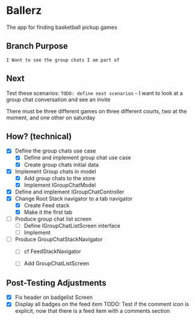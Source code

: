 # Ballerz
The app for finding basketball pickup games


## Branch Purpose
    I Want to see the group chats I am part of

## Next 
Test these scenarios:
    `TODO: define next scenarios` 
    - I want to look at a group chat conversation and see an invite
        
There must be three different games on three different courts, two at the moment, and one other on saturday


## How? (technical)
- [x] Define the group chats use case
    - [x] Define and implement group chat use case
    - [x] Create group chats initial data
- [x] Implement Group chats in model
    - [x] Add group chats to the store
    - [x] Implement IGroupChatModel
- [x] Define and implement IGroupChatController
- [x] Change Root Stack navigator to a tab navigator
    - [x] Create Feed stack
    - [x] Make it the first tab
- [ ] Produce group chat list screen
    - [ ] Define IGroupChatListScreen interface
    - [ ] Implement
- [ ] Produce GroupChatStackNavigator
    - [ ] cf FeedStackNavigator
    - [ ] Add GroupChatListScreen


## Post-Testing Adjustments
- [x] Fix header on badgelist Screen
- [x] Display all badges on the feed item
TODO: Test if the comment icon is explicit, now that there is a feed item with a comments section
